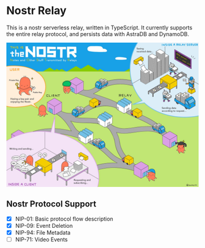 # Nostr Relay

This is a nostr serverless relay, written in TypeScript. It currently supports the entire relay protocol, and persists
data with AstraDB and DynamoDB.

![This is the Nostr](./nostr.jpeg)

## Nostr Protocol Support

- [x] NIP-01: Basic protocol flow description
- [x] NIP-09: Event Deletion
- [x] NIP-94: File Metadata
- [ ] NIP-71: Video Events
